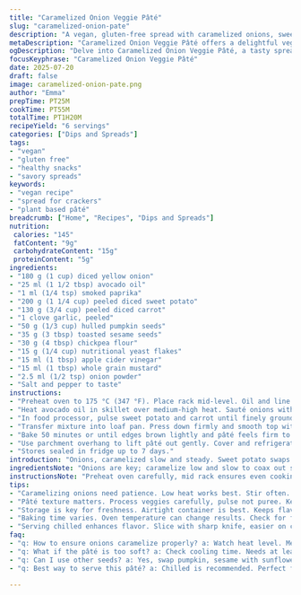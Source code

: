 ```yaml
---
title: "Caramelized Onion Veggie Pâté"
slug: "caramelized-onion-pate"
description: "A vegan, gluten-free spread with caramelized onions, sweet potatoes, and sunflower seeds. Uses turmeric for warmth, nutritional yeast for umami, and subtle mustard for tang. Seeds add crunch. Baked to meld flavors. Chilled for firmer slicing. Keeps a week refrigerated. Ideal for sandwiches or crackers."
metaDescription: "Caramelized Onion Veggie Pâté offers a delightful vegan spread. Sweet potatoes, seeds, and spices combine for unique flavor. Perfect for snacks."
ogDescription: "Delve into Caramelized Onion Veggie Pâté, a tasty spread with sweet potatoes and seeds. Ideal for snacks or sandwiches. Try it chilled."
focusKeyphrase: "Caramelized Onion Veggie Pâté"
date: 2025-07-20
draft: false
image: caramelized-onion-pate.png
author: "Emma"
prepTime: PT25M
cookTime: PT55M
totalTime: PT1H20M
recipeYield: "6 servings"
categories: ["Dips and Spreads"]
tags:
- "vegan"
- "gluten free"
- "healthy snacks"
- "savory spreads"
keywords:
- "vegan recipe"
- "spread for crackers"
- "plant based pâté"
breadcrumb: ["Home", "Recipes", "Dips and Spreads"]
nutrition: 
 calories: "145"
 fatContent: "9g"
 carbohydrateContent: "15g"
 proteinContent: "5g"
ingredients:
- "180 g (1 cup) diced yellow onion"
- "25 ml (1 1/2 tbsp) avocado oil"
- "1 ml (1/4 tsp) smoked paprika"
- "200 g (1 1/4 cup) peeled diced sweet potato"
- "130 g (3/4 cup) peeled diced carrot"
- "1 clove garlic, peeled"
- "50 g (1/3 cup) hulled pumpkin seeds"
- "35 g (3 tbsp) toasted sesame seeds"
- "30 g (4 tbsp) chickpea flour"
- "15 g (1/4 cup) nutritional yeast flakes"
- "15 ml (1 tbsp) apple cider vinegar"
- "15 ml (1 tbsp) whole grain mustard"
- "2.5 ml (1/2 tsp) onion powder"
- "Salt and pepper to taste"
instructions:
- "Preheat oven to 175 °C (347 °F). Place rack mid-level. Oil and line a 23 x 9 cm (9 x 3.5 in) loaf pan with parchment, leaving overhang on two sides."
- "Heat avocado oil in skillet over medium-high heat. Sauté onions with smoked paprika, salt, and pepper, stirring frequently, until golden and caramelized, about 12 minutes. Remove from heat; cool slightly."
- "In food processor, pulse sweet potato and carrot until finely ground but not mushy. Add garlic, caramelized onions, pumpkin and sesame seeds, chickpea flour, nutritional yeast, apple cider vinegar, mustard, onion powder, salt, and pepper. Blend till thick paste forms. Scrape down sides as needed."
- "Transfer mixture into loaf pan. Press down firmly and smooth top with spatula."
- "Bake 50 minutes or until edges brown lightly and pâté feels firm to touch. Cool about 15 minutes at room temp."
- "Use parchment overhang to lift pâté out gently. Cover and refrigerate at least 2 hours or until completely cool and set. Slice and serve chilled."
- "Stores sealed in fridge up to 7 days."
introduction: "Onions, caramelized slow and steady. Sweet potato swaps original potato—adds gentle sweetness. Carrots chip in for earthiness and color. Toasted sesame seeds mingle with pumpkin seeds—crunch without overwhelm. Smoked paprika pops instead of turmeric for smoky depth. Acid balance hits with apple cider vinegar. Mustard shifts from Dijon to grainy, adds texture. Chickpea flour binds, nutritional yeast brings that hint of cheesy umami. Quick chill firms it, slices hold shape. No eggs, no dairy, gluten and nuts absent. Great on crisp crackers or in veggie sandwiches. Holds well chilled, flavors deepen."
ingredientsNote: "Onions are key; caramelize low and slow to coax out sugars. Avocado oil chosen for neutral flavor and healthy fats. Smoked paprika replaces turmeric—different warmth, smokiness instead of earthiness. Sweet potato and carrot both in diced small pieces, pulsed to keep texture. Seeds swap for pumpkin and toasted sesame—both packed with protein and fats, plus crunch. Chickpea flour offers heft and helps bind the spread without gluten or egg. Nutritional yeast is essential for bite, the grainy mustard lifts flavor not just saltiness. Apple cider vinegar brightens acidity, balances sweetness of root veggies."
instructionsNote: "Preheat oven carefully, mid rack ensures even cooking. Oil and lineage of pan with parchment prevents sticking and helps remove pâté seamlessly. Pan size slightly smaller for firmer loaf. Caramelize onions in medium-high heat skillet to get color and flavor without burning—watch closely, stir often. Process root veggies and seeds to fine but not puree; pipeline texture keeps interest inside pâté. Combine all with vinegars and mustard, pulse till sticky paste forms. Press mixture firmly into pan to avoid air pockets, smooth surface. Baking time adjusted slightly longer for even cooking and better crust. Cooling half an hour before refrigeration helps firm the structure. Refrigerate at least two hours for sliceable pâté. Store air-tight and refrigerate for up to a week, flavors deepen daily. Serve chilled or room temp with crisp crackers or fresh greens."
tips:
- "Caramelizing onions need patience. Low heat works best. Stir often. Color is everything. Aim for a deep golden brown, smells fantastic while cooking."
- "Pâté texture matters. Process veggies carefully, pulse not puree. Keeps it chunky, avoids mushiness. Small bites in every slice, pleasant surprise. Don't overdo it."
- "Storage is key for freshness. Airtight container is best. Keeps flavors locked in. Refrigerate after cooling. Lasts up to a week, flavors deepen over time."
- "Baking time varies. Oven temperature can change results. Check for firmness. Lightly brown edges indicate it's ready. Don't rush cooling, structure benefits."
- "Serving chilled enhances flavor. Slice with sharp knife, easier on colder pâté. Perfect on crisp crackers or layered in veggie sandwiches."
faq:
- "q: How to ensure onions caramelize properly? a: Watch heat level. Medium-high works. Stir often. Avoid burning, keep color. Patience pays off."
- "q: What if the pâté is too soft? a: Check cooling time. Needs at least two hours in fridge. If still soft, next time add more chickpea flour."
- "q: Can I use other seeds? a: Yes, swap pumpkin, sesame with sunflower or chia. Texture and flavor change slightly. Experiment on preferences."
- "q: Best way to serve this pâté? a: Chilled is recommended. Perfect for crackers or veggie sandwich spreads. Room temperature works too."

---
```

